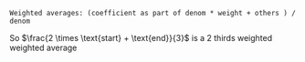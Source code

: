 	Weighted averages: (coefficient as part of denom * weight + others ) / denom

So $\frac{2 \times \text{start} + \text{end}}{3}$ is a 2 thirds weighted weighted average

